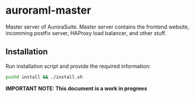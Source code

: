 # auroraml-master
Master server of AuroraSuite. Master server contains the frontend website, 
incomming postfix server, HAProxy load balancer, and other stuff.

## Installation
Run installation script and provide the required information:

```bash
pushd install && ./install.sh
```

__IMPORTANT NOTE: This document is a work in progrees__
